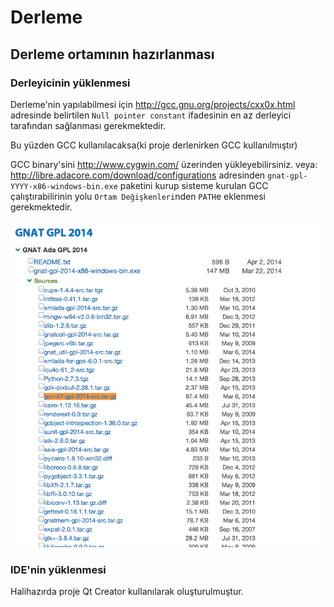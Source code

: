 # Derleme

## Derleme ortamının hazırlanması
### Derleyicinin yüklenmesi
Derleme'nin yapılabilmesi için http://gcc.gnu.org/projects/cxx0x.html
adresinde belirtilen `Null pointer constant` ifadesinin en az derleyici tarafından sağlanması gerekmektedir.

Bu yüzden GCC kullanılacaksa(ki proje derlenirken GCC kullanılmıştır)

GCC binary'sini http://www.cygwin.com/ üzerinden yükleyebilirsiniz.
veya:
http://libre.adacore.com/download/configurations adresinden `gnat-gpl-YYYY-x86-windows-bin.exe` paketini kurup sisteme kurulan GCC çalıştırabilirinin yolu `Ortam Değişkenleri`nden `PATH`e eklenmesi gerekmektedir.

![GNAT](images/gnat.png "GNAT")

### IDE'nin yüklenmesi

Halihazırda proje Qt Creator kullanılarak oluşturulmuştur.
